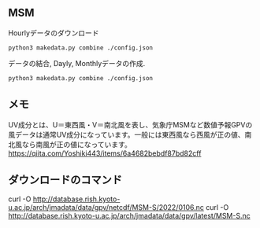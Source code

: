 ## MSM

Hourlyデータのダウンロード
```Shell
python3 makedata.py combine ./config.json
```

データの結合, Dayly, Monthlyデータの作成. 
```Shell
python3 makedata.py combine ./config.json
```

## メモ
UV成分とは、U＝東西風・V＝南北風を表し、気象庁MSMなど数値予報GPVの風データは通常UV成分になっています。一般には東西風なら西風が正の値、南北風なら南風が正の値になっています。
https://qiita.com/Yoshiki443/items/6a4682bebdf87bd82cff

## ダウンロードのコマンド
curl -O http://database.rish.kyoto-u.ac.jp/arch/jmadata/data/gpv/netcdf/MSM-S/2022/0106.nc
curl -O http://database.rish.kyoto-u.ac.jp/arch/jmadata/data/gpv/latest/MSM-S.nc




